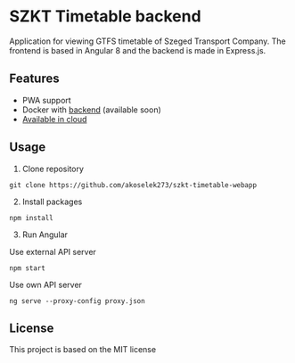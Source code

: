 # SZKT Timetable backend

Application for viewing GTFS timetable of Szeged Transport Company. The frontend is based in Angular 8 and the backend is made in Express.js.

## Features
* PWA support
* Docker with [backend](https://github.com/akoselek273/szkt-timetable-backend) (available soon)
* [Available in cloud](https://szkt-timetable-webapp.netlify.app/)
## Usage

1. Clone repository
  ```shell
  git clone https://github.com/akoselek273/szkt-timetable-webapp
  ```
2. Install packages
  ```shell
  npm install
  ```
3. Run Angular

Use external API server
  ```shell
  npm start
  ```
Use own API server
  ```shell
  ng serve --proxy-config proxy.json
  ```
## License

This project is based on the MIT license
